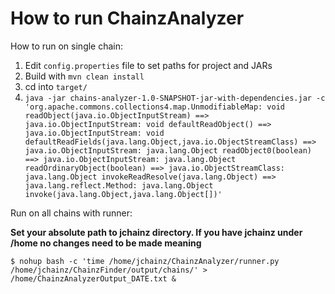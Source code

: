 # How to run ChainzAnalyzer

How to run on single chain:

1. Edit `config.properties` file to set paths for project and JARs
1. Build with `mvn clean install`
1. cd into `target/`
1. `java -jar chains-analyzer-1.0-SNAPSHOT-jar-with-dependencies.jar -c 'org.apache.commons.collections4.map.UnmodifiableMap: void readObject(java.io.ObjectInputStream) ==> java.io.ObjectInputStream: void defaultReadObject() ==> java.io.ObjectInputStream: void defaultReadFields(java.lang.Object,java.io.ObjectStreamClass) ==> java.io.ObjectInputStream: java.lang.Object readObject0(boolean) ==> java.io.ObjectInputStream: java.lang.Object readOrdinaryObject(boolean) ==> java.io.ObjectStreamClass: java.lang.Object invokeReadResolve(java.lang.Object) ==> java.lang.reflect.Method: java.lang.Object invoke(java.lang.Object,java.lang.Object[])'`

Run on all chains with runner:

  **Set your absolute path to jchainz directory. If you have jchainz under /home no changes need to be made meaning**

`$ nohup bash -c 'time /home/jchainz/ChainzAnalyzer/runner.py /home/jchainz/ChainzFinder/output/chains/' > /home/ChainzAnalyzerOutput_DATE.txt &`
